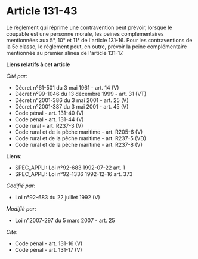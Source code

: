 # Article 131-43

Le règlement qui réprime une contravention peut prévoir, lorsque le coupable est une personne morale, les peines
complémentaires mentionnées aux 5°, 10° et 11° de l'article 131-16. Pour les contraventions de la 5e classe, le règlement
peut, en outre, prévoir la peine complémentaire mentionnée au premier alinéa de l'article 131-17.

**Liens relatifs à cet article**

_Cité par_:

  - Décret n°61-501 du 3 mai 1961 - art. 14 (V)
  - Décret n°99-1046 du 13 décembre 1999 - art. 31 (VT)
  - Décret n°2001-386 du 3 mai 2001 - art. 25 (V)
  - Décret n°2001-387 du 3 mai 2001 - art. 45 (V)
  - Code pénal - art. 131-40 (V)
  - Code pénal - art. 131-44 (V)
  - Code rural - art. R237-3 (V)
  - Code rural et de la pêche maritime - art. R205-6 (V)
  - Code rural et de la pêche maritime - art. R237-5 (VD)
  - Code rural et de la pêche maritime - art. R237-8 (V)

**Liens**:

  - SPEC_APPLI: Loi n°92-683 1992-07-22 art. 1
  - SPEC_APPLI: Loi n°92-1336 1992-12-16 art. 373

_Codifié par_:

  - Loi n°92-683 du 22 juillet 1992 (V)

_Modifié par_:

  - Loi n°2007-297 du 5 mars 2007 - art. 25

_Cite_:

  - Code pénal - art. 131-16 (V)
  - Code pénal - art. 131-17 (V)
